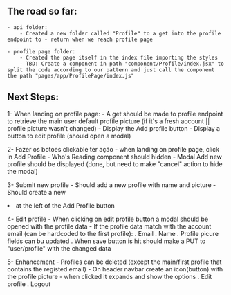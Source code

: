 ## The road so far:
    - api folder: 
        - Created a new folder called "Profile" to a get into the profile endpoint to - return when we reach profile page
    
    - profile page folder:
        - Created the page itself in the index file importing the styles
        - TBD: Create a component in path "component/Profile/index.jsx" to split the code according to our pattern and just call the component the path "pages/app/ProfilePage/index.js"


## Next Steps:

1- When landing on profile page:
    - A get should be made to profile endpoint to retrieve the main user default profile picture (if it's a fresh account || profile picture wasn't changed)
    - Display the Add profile button
    - Display a button to edit profile (should open a modal)

2- Fazer os botoes clickable ter ação
    - when landing on profile page, click in Add Profile
        - Who's Reading component should hidden
        - Modal Add new profile should be displayed (done, but need to make "cancel" action to hide the modal)

3- Submit new profile
    - Should add a new profile with name and picture
    - Should create a new <li> at the left of the Add Profile button

4- Edit profile
    - When clicking on edit profile button a modal should be opened with the profile data
        - If the profile data match with the account email (can be hardcoded to the first profile): 
            . Email
            . Name
            . Profile picure fields can bu updated
            . When save button is hit should make a PUT to "user/profile" with the changed data

5- Enhancement
    - Profiles can be deleted (except the main/first profile that contains the registed email)
    - On header navbar create an icon(button) with the profile picture
        - when clicked it expands and show the options
            . Edit profile
            . Logout